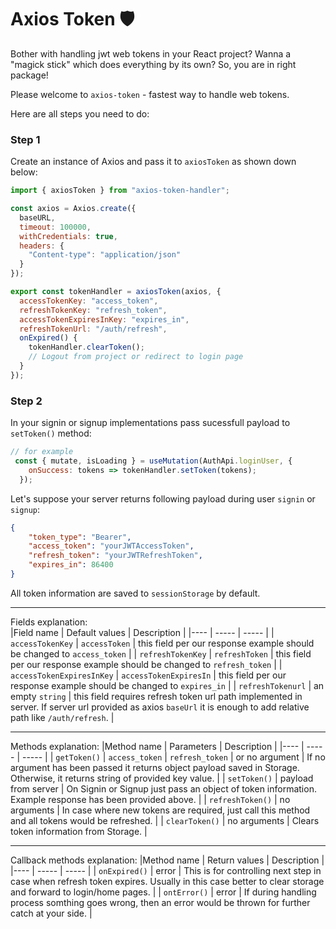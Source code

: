 # Axios Token 🛡

Bother with handling jwt web tokens in your React project? Wanna a "magick stick" which does everything by its own? So, you are in right package!

Please welcome to  `axios-token` - fastest way to handle web tokens.

Here are all steps you need to do: 

### Step 1 

Create an instance of Axios and pass it to `axiosToken` as shown down below: 

```js
import { axiosToken } from "axios-token-handler";

const axios = Axios.create({
  baseURL,
  timeout: 100000,
  withCredentials: true,
  headers: {
    "Content-type": "application/json"
  }
});

export const tokenHandler = axiosToken(axios, {
  accessTokenKey: "access_token",
  refreshTokenKey: "refresh_token",
  accessTokenExpiresInKey: "expires_in",
  refreshTokenUrl: "/auth/refresh",
  onExpired() {
    tokenHandler.clearToken();
    // Logout from project or redirect to login page
  }
});

```

### Step 2

In your signin or signup implementations pass sucessfull payload to `setToken()` method:
```js
// for example
 const { mutate, isLoading } = useMutation(AuthApi.loginUser, {
    onSuccess: tokens => tokenHandler.setToken(tokens);
  });

```

Let's suppose your server returns following payload during user `signin` or `signup`:

```json
{
    "token_type": "Bearer",
    "access_token": "yourJWTAccessToken",
    "refresh_token": "yourJWTRefreshToken",
    "expires_in": 86400
}

```

All token information are saved to `sessionStorage` by default.

--- 
Fields explanation:   
|Field name | Default values | Description | 
|---- | ----- | ----- |
| `accessTokenKey` |  `accessToken`  |  this field per our response example should be changed to `access_token`   |
| `refreshTokenKey` |  `refreshToken`  |  this field per our response example should be changed to `refresh_token`   |
| `accessTokenExpiresInKey` |  `accessTokenExpiresIn`  |  this field per our response example should be changed to `expires_in`   |
| `refreshTokenurl` |  an empty `string`  |  this field requires refresh token url path implemented in server. If server url provided as axios `baseUrl` it is enough to add relative path like `/auth/refresh`.   |

--- 
Methods explanation:
|Method name | Parameters | Description | 
|---- | ----- | ----- |
| `getToken()` |  `access_token` \| `refresh_token` \| or no argument  |  If no argument has been passed it returns object payload saved in Storage. Otherwise, it returns string of provided key value.   |
| `setToken()` |  payload from server  | On Signin or Signup just pass an object of token information. Example response has been provided above.   |
| `refreshToken()` |  no arguments  | In case where new tokens are required, just call this method and all tokens would be refreshed.   |
| `clearToken()` |  no arguments  |  Clears token information from Storage.     |

--- 
Callback methods explanation:
|Method name | Return values | Description | 
|---- | ----- | ----- |
| `onExpired()` | error   |  This is for controlling next step in case when refresh token expires. Usually in this case better to clear storage and forward to login/home pages.   |
| `ontError()` |  error  |  If during handling process somthing goes wrong, then an error would be thrown for further catch at your side.  |